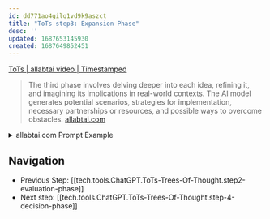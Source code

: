 ```yaml
---
id: dd771ao4gilq1vd9k9aszct
title: "ToTs step3: Expansion Phase"
desc: ''
updated: 1687653145930
created: 1687649852451
---
```


[ToTs | allabtai video | Timestamped](https://youtu.be/PFK5g_kxhVM?t=378)

> The third phase involves delving deeper into each idea, refining it, and imagining its implications in real-world contexts. The AI model generates potential scenarios, strategies for implementation, necessary partnerships or resources, and possible ways to overcome obstacles. [allabtai.com](https://www.allabtai.com/chatgpt-tree-of-thoughts-prompt-engineering/)

<details>
<summary>allabtai.com Prompt Example</summary>

> Prompt: For each solution, deepen the thought process. Generate potential scenarios, strategies for implementation, any necessary partnerships or resources, and how potential obstacles might be overcome. Also, consider any potential unexpected outcomes and how they might be handled. - [ref](https://www.allabtai.com/the-tree-of-thoughts-prompt-template/)
</details>


## Navigation
- Previous Step: [[tech.tools.ChatGPT.ToTs-Trees-Of-Thought.step2-evaluation-phase]]
- Next step: [[tech.tools.ChatGPT.ToTs-Trees-Of-Thought.step-4-decision-phase]]
